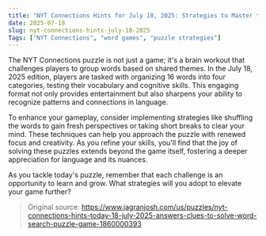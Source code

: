 ```yaml
---
title: "NYT Connections Hints for July 18, 2025: Strategies to Master the Puzzle"
date: 2025-07-18
slug: nyt-connections-hints-july-18-2025
Tags: ["NYT Connections", "word games", "puzzle strategies"]
---
```


The NYT Connections puzzle is not just a game; it's a brain workout that challenges players to group words based on shared themes. In the July 18, 2025 edition, players are tasked with organizing 16 words into four categories, testing their vocabulary and cognitive skills. This engaging format not only provides entertainment but also sharpens your ability to recognize patterns and connections in language.

To enhance your gameplay, consider implementing strategies like shuffling the words to gain fresh perspectives or taking short breaks to clear your mind. These techniques can help you approach the puzzle with renewed focus and creativity. As you refine your skills, you'll find that the joy of solving these puzzles extends beyond the game itself, fostering a deeper appreciation for language and its nuances.

As you tackle today's puzzle, remember that each challenge is an opportunity to learn and grow. What strategies will you adopt to elevate your game further?
> Original source: https://www.jagranjosh.com/us/puzzles/nyt-connections-hints-today-18-july-2025-answers-clues-to-solve-word-search-puzzle-game-1860000393